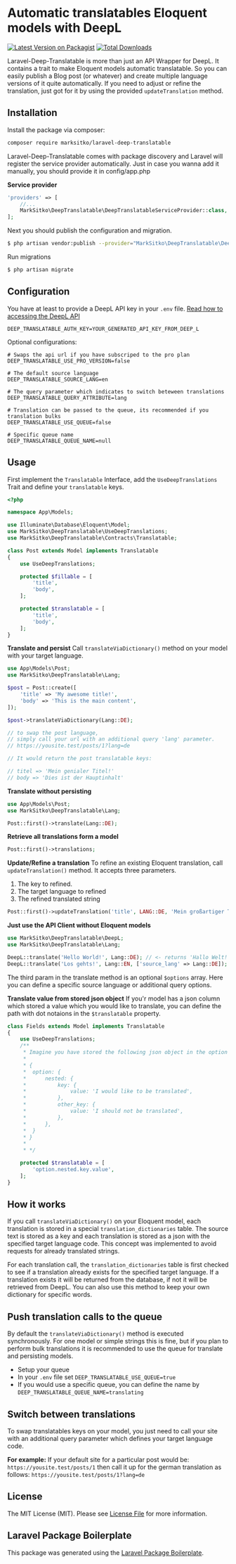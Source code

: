 # Automatic translatables Eloquent models with DeepL

[![Latest Version on Packagist](https://img.shields.io/packagist/v/marksitko/laravel-deep-translatable.svg?style=flat-square)](https://packagist.org/packages/marksitko/laravel-deep-translatable)
[![Total Downloads](https://img.shields.io/packagist/dt/marksitko/laravel-deep-translatable.svg?style=flat-square)](https://packagist.org/packages/marksitko/laravel-deep-translatable)

Laravel-Deep-Translatable is more than just an API Wrapper for DeepL. It contains a trait to make Eloquent models automatic translatable. So you can easily publish a Blog post (or whatever) and create multiple language versions of it quite automatically. If you need to adjust or refine the translation, just got for it by using the provided `updateTranslation` method.

## Installation

Install the package via composer:

```bash
composer require marksitko/laravel-deep-translatable
```

Laravel-Deep-Translatable comes with package discovery and Laravel will register the service provider automatically. Just in case you wanna add it manually, you should provide it in config/app.php

**Service provider**
``` php 
'providers' => [
    //...
    MarkSitko\DeepTranslatable\DeepTranslatableServiceProvider::class,
];
```

Next you should publish the configuration and migration.
``` bash
$ php artisan vendor:publish --provider="MarkSitko\DeepTranslatable\DeepTranslatableServiceProvider"
```

Run migrations
``` bash
$ php artisan migrate
```

## Configuration
You have at least to provide a DeepL API key in your `.env` file. 
[Read how to accessing the DeepL API](https://www.deepl.com/docs-api/accessing-the-api/)
```
DEEP_TRANSLATABLE_AUTH_KEY=YOUR_GENERATED_API_KEY_FROM_DEEP_L
```

Optional configurations:
```
# Swaps the api url if you have subscriped to the pro plan
DEEP_TRANSLATABLE_USE_PRO_VERSION=false

# The default source language
DEEP_TRANSLATABLE_SOURCE_LANG=en

# The query parameter which indicates to switch beteween translations
DEEP_TRANSLATABLE_QUERY_ATTRIBUTE=lang

# Translation can be passed to the queue, its recommended if you translation bulks
DEEP_TRANSLATABLE_USE_QUEUE=false

# Specific queue name
DEEP_TRANSLATABLE_QUEUE_NAME=null
```

## Usage
First implement the `Translatable` Interface, add the `UseDeepTranslations` Trait and define your `translatable` keys.
```php
<?php

namespace App\Models;

use Illuminate\Database\Eloquent\Model;
use MarkSitko\DeepTranslatable\UseDeepTranslations;
use MarkSitko\DeepTranslatable\Contracts\Translatable;

class Post extends Model implements Translatable
{
    use UseDeepTranslations;

    protected $fillable = [
        'title',
        'body',
    ];

    protected $translatable = [
        'title',
        'body',
    ];
}
```

**Translate and persist**
Call `translateViaDictionary()` method on your model with your target language. 
```php
use App\Models\Post;
use MarkSitko\DeepTranslatable\Lang;

$post = Post::create([
    'title' => 'My awesome title!',
    'body' => 'This is the main content',
]);

$post->translateViaDictionary(Lang::DE);

// to swap the post language, 
// simply call your url with an additional query 'lang' parameter.
// https://yousite.test/posts/1?lang=de

// It would return the post translatable keys:

// titel => 'Mein genialer Titel!'
// body => 'Dies ist der Hauptinhalt'
```

**Translate without persisting**
```php
use App\Models\Post;
use MarkSitko\DeepTranslatable\Lang;

Post::first()->translate(Lang::DE);
```

**Retrieve all translations form a model**
```php
Post::first()->translations;
```

**Update/Refine a translation**
To refine an existing Eloquent translation, call `updateTranslation()` method. It accepts three parameters.
1. The key to refined.
2. The target language to refined
3. The refined translated string
```php
Post::first()->updateTranslation('title', LANG::DE, 'Mein großartiger Titel!');
```

**Just use the API Client without Eloquent models**
```php
use MarkSitko\DeepTranslatable\DeepL;
use MarkSitko\DeepTranslatable\Lang;

DeepL::translate('Hello World!', Lang::DE); // <- returns 'Hallo Welt!'
DeepL::translate('Los gehts!', Lang::EN, ['source_lang' => Lang::DE]); // <- returns 'Let's go'
```
The third param in the translate method is an optional `$options` array. Here you can define a specific source language or additional query options.

**Translate value from stored json object**
If you'r model has a json column which stored a value which you would like to translate, you can define the path with dot notaions in the `$translatable` property.
```php
class Fields extends Model implements Translatable
{
    use UseDeepTranslations;
    /**
     * Imagine you have stored the following json object in the option column
     * 
     * {
     *  option: {
     *      nested: {
     *          key: {
     *              value: 'I would like to be translated', 
     *          },
     *          other_key: {
     *              value: 'I should not be translated', 
     *          },
     *      },
     *  }
     * }
     * 
     * */

    protected $translatable = [
        'option.nested.key.value', 
    ];
}
```

## How it works
If you call `translateViaDictionary()` on your Eloquent model, each  translation is stored in a special `translation_dictionaries` table. The source text is stored as a key and each translation is stored as a json with the specified target language code. This concept was implemented to avoid requests for already translated strings. 

For each translation call, the `translation_dictionaries` table is first checked to see if a translation already exists for the specified target language. If a translation exists it will be returned from the database, if not it will be retrieved from DeepL. You can also use this method to keep your own dictionary for specific words.

## Push translation calls to the queue
By default the `translateViaDictionary()` method is executed synchronously. For one model or simple strings this is fine, but if you plan to perform bulk translations it is recommended to use the queue for translate and persisting models.
- Setup your queue
- In your `.env` file set  `DEEP_TRANSLATABLE_USE_QUEUE=true`
- If you would use a specific queue, you can define the name by `DEEP_TRANSLATABLE_QUEUE_NAME=translating`

## Switch between translations
To swap translatables keys on your model, you just need to call your site with an additional query parameter which defines your target language code. 

**For example:**
If your default site for a particular post would be:
`https://yousite.test/posts/1`
then call it up for the german translation as follows:
`https://yousite.test/posts/1?lang=de`

## License

The MIT License (MIT). Please see [License File](LICENSE.md) for more information.

## Laravel Package Boilerplate

This package was generated using the [Laravel Package Boilerplate](https://laravelpackageboilerplate.com).
